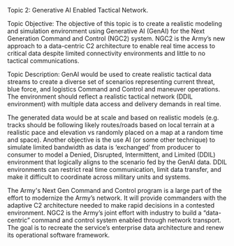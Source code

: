 Topic 2: Generative AI Enabled Tactical Network.

Topic Objective: The objective of this topic is to create a realistic modeling and simulation environment using Generative AI (GenAI) for the Next Generation Command and Control (NGC2) system. NGC2 is the Army’s new approach to a data-centric C2 architecture to enable real time access to critical data despite limited connectivity environments and little to no tactical communications.

Topic Description: GenAI would be used to create realistic tactical data streams to create a diverse set of scenarios representing current threat, blue force, and logistics Command and Control and maneuver operations. The environment should reflect a realistic tactical network (DDIL environment) with multiple data access and delivery demands in real time.

The generated data would be at scale and based on realistic models (e.g. tracks should be following likely routes/roads based on local terrain at a realistic pace and elevation vs randomly placed on a map at a random time and space). Another objective is the use AI (or some other technique) to simulate limited bandwidth as data is ‘exchanged’ from producer to consumer to model a Denied, Disrupted, Intermittent, and Limited (DDIL) environment that logically aligns to the scenario fed by the GenAI data. DDIL environments can restrict real time communication, limit data transfer, and make it difficult to coordinate across military units and systems.

The Army's Next Gen Command and Control program is a large part of the effort to modernize the Army’s network. It will provide commanders with the adaptive C2 architecture needed to make rapid decisions in a contested environment. NGC2 is the Army’s joint effort with industry to build a “data-centric” command and control system enabled through network transport. The goal is to recreate the service’s enterprise data architecture and renew its operational software framework.